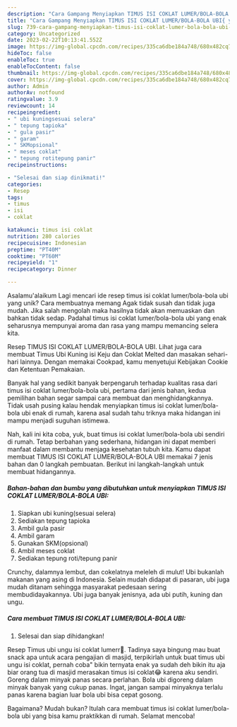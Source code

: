 ```yaml
---
description: "Cara Gampang Menyiapkan TIMUS ISI COKLAT LUMER/BOLA-BOLA UBI{ yang Enak Banget"
title: "Cara Gampang Menyiapkan TIMUS ISI COKLAT LUMER/BOLA-BOLA UBI{ yang Enak Banget"
slug: 739-cara-gampang-menyiapkan-timus-isi-coklat-lumer-bola-bola-ubi-yang-enak-banget
category: Uncategorized
date: 2023-02-22T10:13:41.552Z
image: https://img-global.cpcdn.com/recipes/335ca6dbe184a748/680x482cq70/timus-isi-coklat-lumerbola-bola-ubi-foto-resep-utama.jpg
hideToc: false
enableToc: true
enableTocContent: false
thumbnail: https://img-global.cpcdn.com/recipes/335ca6dbe184a748/680x482cq70/timus-isi-coklat-lumerbola-bola-ubi-foto-resep-utama.jpg
cover: https://img-global.cpcdn.com/recipes/335ca6dbe184a748/680x482cq70/timus-isi-coklat-lumerbola-bola-ubi-foto-resep-utama.jpg
author: Admin
authorAv: notfound
ratingvalue: 3.9
reviewcount: 14
recipeingredient:
- " ubi kuningsesuai selera"
- " tepung tapioka"
- " gula pasir"
- " garam"
- " SKMopsional"
- " meses coklat"
- " tepung rotitepung panir"
recipeinstructions:

- "Selesai dan siap dinikmati!"
categories:
- Resep
tags:
- timus
- isi
- coklat

katakunci: timus isi coklat 
nutrition: 280 calories
recipecuisine: Indonesian
preptime: "PT40M"
cooktime: "PT60M"
recipeyield: "1"
recipecategory: Dinner

---
```



Asalamu'alaikum Lagi mencari ide resep timus isi coklat lumer/bola-bola ubi yang unik? Cara membuatnya memang Agak tidak susah dan tidak juga mudah. Jika salah mengolah maka hasilnya tidak akan memuaskan dan bahkan tidak sedap. Padahal timus isi coklat lumer/bola-bola ubi yang enak seharusnya mempunyai aroma dan rasa yang mampu memancing selera kita.


Resep TIMUS ISI COKLAT LUMER/BOLA-BOLA UBI. Lihat juga cara membuat Timus Ubi Kuning isi Keju dan Coklat Melted dan masakan sehari-hari lainnya. Dengan memakai Cookpad, kamu menyetujui Kebijakan Cookie dan Ketentuan Pemakaian.

Banyak hal yang sedikit banyak berpengaruh terhadap kualitas rasa dari timus isi coklat lumer/bola-bola ubi, pertama dari jenis bahan, kedua pemilihan bahan segar sampai cara membuat dan menghidangkannya. Tidak usah pusing kalau hendak menyiapkan timus isi coklat lumer/bola-bola ubi enak di rumah, karena asal sudah tahu triknya maka hidangan ini mampu menjadi suguhan istimewa.


Nah, kali ini kita coba, yuk, buat timus isi coklat lumer/bola-bola ubi sendiri di rumah. Tetap berbahan yang sederhana, hidangan ini dapat memberi manfaat dalam membantu menjaga kesehatan tubuh kita. Kamu dapat membuat TIMUS ISI COKLAT LUMER/BOLA-BOLA UBI memakai 7 jenis bahan dan 0 langkah pembuatan. Berikut ini langkah-langkah untuk membuat hidangannya.

<!--inarticleads1-->

##### Bahan-bahan dan bumbu yang dibutuhkan untuk menyiapkan TIMUS ISI COKLAT LUMER/BOLA-BOLA UBI:

1. Siapkan  ubi kuning(sesuai selera)
1. Sediakan  tepung tapioka
1. Ambil  gula pasir
1. Ambil  garam
1. Gunakan  SKM(opsional)
1. Ambil  meses coklat
1. Sediakan  tepung roti/tepung panir


Crunchy, dalamnya lembut, dan cokelatnya meleleh di mulut! Ubi bukanlah makanan yang asing di Indonesia. Selain mudah didapat di pasaran, ubi juga mudah ditanam sehingga masyarakat pedesaan sering membudidayakannya. Ubi juga banyak jenisnya, ada ubi putih, kuning dan ungu. 

<!--inarticleads2-->

##### Cara membuat TIMUS ISI COKLAT LUMER/BOLA-BOLA UBI:


1. Selesai dan siap dihidangkan!

Resep Timus ubi ungu isi coklat lumerr🤎. Tadinya saya bingung mau buat snack apa untuk acara pengajian di masjid, terpikirlah untuk buat timus ubi ungu isi coklat, pernah coba&#34; bikin ternyata enak ya sudah deh bikin itu aja biar orang tua di masjid merasakan timus isi coklat😂 karena aku sendiri. Goreng dalam minyak panas secara perlahan. Bola ubi digoreng dalam minyak banyak yang cukup panas. Ingat, jangan sampai minyaknya terlalu panas karena bagian luar bola ubi bisa cepat gosong. 

Bagaimana? Mudah bukan? Itulah cara membuat timus isi coklat lumer/bola-bola ubi yang bisa kamu praktikkan di rumah. Selamat mencoba!
